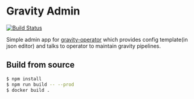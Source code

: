 # Gravity Admin
[![Build Status](https://travis-ci.com/moiot/gravity-admin.svg?branch=master)](https://travis-ci.com/moiot/gravity-admin)

Simple admin app for [gravity-operator](https://github.com/moiot/gravity-operator]) which provides config template(in json editor) and talks to operator to maintain gravity pipelines.

## Build from source
```bash
$ npm install
$ npm run build -- --prod
$ docker build .
```
